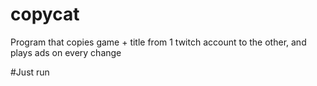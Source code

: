 # copycat
Program that copies game + title from 1 twitch account to the other, and plays ads on every change

#Just run
